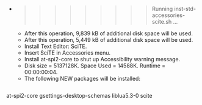 * >>>>>>>>> Running inst-std-accessories-scite.sh ...
  * After this operation, 9,839 kB of additional disk space will be used.
  * After this operation, 5,449 kB of additional disk space will be used.
  * Install Text Editor: SciTE.
  * Insert SciTE in Accessories menu.
  * Install at-spi2-core to shut up Accessibility warning message.
  * Disk size = 5137128K. Space Used = 14588K. Runtime = 00:00:00:04.
  * The following NEW packages will be installed:
  ```bash
at-spi2-core gsettings-desktop-schemas liblua5.3-0 scite
  ```

